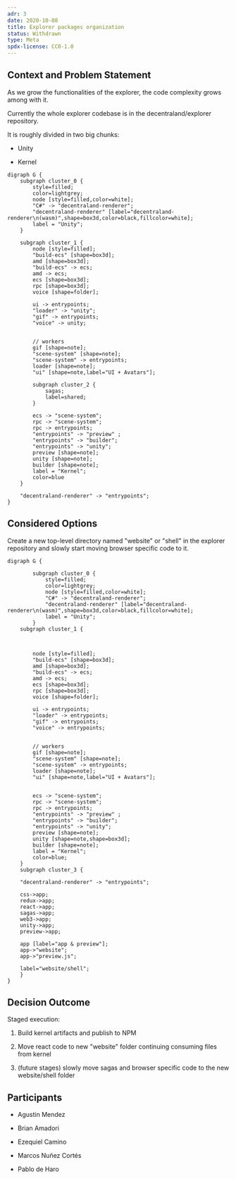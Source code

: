 ```yaml
---
adr: 3
date: 2020-10-08
title: Explorer packages organization
status: Withdrawn
type: Meta
spdx-license: CC0-1.0
---
```


## Context and Problem Statement

As we grow the functionalities of the explorer, the code complexity grows among with it.

Currently the whole explorer codebase is in the decentraland/explorer repository.

It is roughly divided in two big chunks:

* Unity

* Kernel

```x-dot
digraph G {
    subgraph cluster_0 {
        style=filled;
        color=lightgrey;
        node [style=filled,color=white];
        "C#" -> "decentraland-renderer";
        "decentraland-renderer" [label="decentraland-renderer\n(wasm)",shape=box3d,color=black,fillcolor=white];
        label = "Unity";
    }

    subgraph cluster_1 {
        node [style=filled];
        "build-ecs" [shape=box3d];
        amd [shape=box3d];
        "build-ecs" -> ecs;
        amd -> ecs;
        ecs [shape=box3d];
        rpc [shape=box3d];
        voice [shape=folder];

        ui -> entrypoints;
        "loader" -> "unity";
        "gif" -> entrypoints;
        "voice" -> unity;


        // workers
        gif [shape=note];
        "scene-system" [shape=note];
        "scene-system" -> entrypoints;
        loader [shape=note];
        "ui" [shape=note,label="UI + Avatars"];

        subgraph cluster_2 { 
            sagas;
            label=shared;
        }

        ecs -> "scene-system";
        rpc -> "scene-system";
        rpc -> entrypoints;
        "entrypoints" -> "preview" ;
        "entrypoints" -> "builder";
        "entrypoints" -> "unity";
        preview [shape=note];
        unity [shape=note];
        builder [shape=note];
        label = "Kernel";
        color=blue
    }

    "decentraland-renderer" -> "entrypoints";
}
```

## Considered Options

Create a new top-level directory named "website" or "shell" in the explorer repository and slowly start moving browser specific code to it.

```x-dot
digraph G {

        subgraph cluster_0 {
            style=filled;
            color=lightgrey;
            node [style=filled,color=white];
            "C#" -> "decentraland-renderer";
            "decentraland-renderer" [label="decentraland-renderer\n(wasm)",shape=box3d,color=black,fillcolor=white];
            label = "Unity";
        }
    subgraph cluster_1 {



        node [style=filled];
        "build-ecs" [shape=box3d];
        amd [shape=box3d];
        "build-ecs" -> ecs;
        amd -> ecs;
        ecs [shape=box3d];
        rpc [shape=box3d];
        voice [shape=folder];

        ui -> entrypoints;
        "loader" -> entrypoints;
        "gif" -> entrypoints;
        "voice" -> entrypoints;


        // workers
        gif [shape=note];
        "scene-system" [shape=note];
        "scene-system" -> entrypoints;
        loader [shape=note];
        "ui" [shape=note,label="UI + Avatars"];


        ecs -> "scene-system";
        rpc -> "scene-system";
        rpc -> entrypoints;
        "entrypoints" -> "preview" ;
        "entrypoints" -> "builder";
        "entrypoints" -> "unity";
        preview [shape=note];
        unity [shape=note,shape=box3d];
        builder [shape=note];
        label = "Kernel";
        color=blue;
    }
    subgraph cluster_3 {

    "decentraland-renderer" -> "entrypoints";

    css->app;   
    redux->app;
    react->app;
    sagas->app;
    web3->app;
    unity->app;
    preview->app;

    app [label="app & preview"];
    app->"website";
    app->"preview.js";
        
    label="website/shell";
    }
}
```

## Decision Outcome

Staged execution:

1. Build kernel artifacts and publish to NPM

2. Move react code to new "website" folder continuing consuming files from kernel

3. (future stages) slowly move sagas and browser specific code to the new website/shell folder

## Participants

- Agustin Mendez

- Brian Amadori

- Ezequiel Camino

- Marcos Nuñez Cortés

- Pablo de Haro
